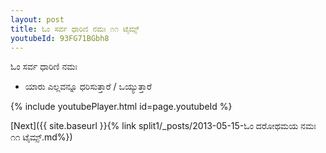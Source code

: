 ```yaml
---
layout: post
title: ಓಂ ಸರ್ವ ಧಾರಿಣಿ ನಮಃ ೧೧ ಟೈಮ್ಸ್
youtubeId: 93FG71BGbh8
---
```

 
 
 ಓಂ ಸರ್ವ ಧಾರಿಣಿ ನಮಃ  
 
 -  ಯಾರು ಎಲ್ಲವನ್ನೂ ಧರಿಸುತ್ತಾರೆ / ಒಯ್ಯುತ್ತಾರೆ 
 
  
 
  
 
 
 
 
 
 


{% include youtubePlayer.html id=page.youtubeId %}
 
[Next]({{ site.baseurl }}{% link  split1/_posts/2013-05-15-ಓಂ ದರೋಥಮಯ ನಮಃ ೧೧ ಟೈಮ್ಸ್.md%})
 

